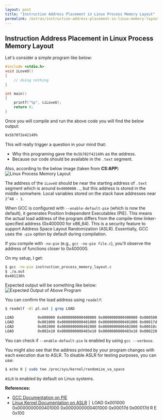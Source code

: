 ```yaml
---
layout: post
title: "Instruction Address Placement in Linux Process Memory Layout"
permalink: /extras/instruction-address-placement-in-linux-memory-layout.html
---
```


## Instruction Address Placement in Linux Process Memory Layout

Let's consider a simple program like below:
```c
#include <stdio.h>
void iLoveU()
{
    // doing nothing
}

int main()
{
    printf("%p", &iLoveU);
    return 0;
}
```

Once you will compile and run the above code you will find the below output:
```bash
0x5b70f2e42149%
```

This will really trigger a question in your mind that:
* Why this programing gave the `0x5b702f42149%` as the address.
* Because our code should be available in the `.text` segment.

Also, according to the below image (taken from **CS:APP**)
![Linux Process Memory Layout](./images/linux-process-memory-layout.png)

The address of the `iLoveU` should be near the starting address of `.text` segment which is around `0x4000000..`, but this address is stored in the middle somwhere.
Local variables stored on the stack have addresses near `2^48 - 1`.


When GCC is configured with `--enable-default-pie` (which is now the default), it generates Position Independent Executables (PIE). This means the actual load address of the program differs from the compile-time linker-specified address (0x400000 for x86_64). This is a security feature to support Address Space Layout Randomization (ASLR). Essentially, GCC uses the `-pie` option by default during compilation.

If you compile with `-no-pie` (e.g., `gcc -no-pie file.c`), you'll observe the address of functions closer to 0x400000. 

On my setup, I get:

```bash
$ gcc -no-pie instruction_process_memory_layout.c
$ ./a.out 
0x401136%
```

Expected output will be something like below:
![Expected Output of Above Program](./images/process-memory-layout-with-no-pie.png)

You can confirm the load address using `readelf`:

```bash
$ readelf -Wl pl.out | grep LOAD

LOAD           0x000000 0x0000000000400000 0x0000000000400000 0x000500 0x000500 R   0x1000
LOAD           0x001000 0x0000000000401000 0x0000000000401000 0x00017d 0x00017d R E 0x1000
LOAD           0x002000 0x0000000000402000 0x0000000000402000 0x00010c 0x00010c R   0x1000
LOAD           0x002e10 0x0000000000403e10 0x0000000000403e10 0x000220 0x000228 RW  0x1000
```

You can check if `--enable-default-pie` is enabled by using `gcc --verbose`.

You might also see that the address printed by your program changes with each execution due to ASLR. To disable ASLR for testing purposes, you can use:

```bash
$ echo 0 | sudo tee /proc/sys/kernel/randomize_va_space
```

`ASLR` is enabled by default on Linux systems.

**References:**
- [GCC Documentation on PIE](https://gcc.gnu.org/onlinedocs/gcc-11.2.0/gcc/Code-Gen-Options.html#index-fPIE)
- [Linux Kernel Documentation on ASLR](https://www.kernel.org/doc/html/latest/admin-guide/sysctl/kernel.html#randomize-va-space)
                                                                                               │  LOAD           0x001000 0x0000000000401000 0x0000000000401000 0x00017d 0x00017d R E 0x100
